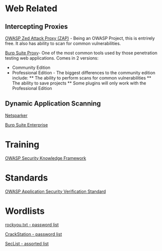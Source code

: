 # Web Related
## Intercepting Proxies
[OWASP Zed Attack Proxy (ZAP)](https://www.owasp.org/index.php/OWASP_Zed_Attack_Proxy_Project) - Being an OWASP Project, this is entrirely free. It also has ability to scan for common vulnerabilities.

[Burp Suite Proxy](https://portswigger.net/burp)- One of the most common tools used by those penetration testing web applications. Comes in 2 versions:
* Community Edition
* Professional Edition - The biggest differences to the community edition include:
** The ability to perform scans for common vulnerabilities
** The ability to save projects
** Some plugins will only work with the Professional Edition

## Dynamic Application Scanning
[Netsparker](https://www.netsparker.com/)

[Burp Suite Enterprise](https://portswigger.net/burp/enterprise)

# Training
[OWASP Security Knowledge Framework](https://www.owasp.org/index.php/OWASP_Security_Knowledge_Framework)

# Standards
[OWASP Application Security Verification Standard](https://www.owasp.org/index.php/Category:OWASP_Application_Security_Verification_Standard_Project)

# Wordlists
[rockyou.txt - password list](https://github.com/brannondorsey/naive-hashcat/releases/download/data/rockyou.txt)

[CrackStation - password list](https://crackstation.net/crackstation-wordlist-password-cracking-dictionary.htm)

[SecList - assorted list](https://github.com/danielmiessler/SecLists)
